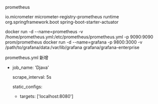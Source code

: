 prometheus

<dependency>
    <groupId>io.micrometer</groupId>
    <artifactId>micrometer-registry-prometheus</artifactId>
    <scope>runtime</scope>
</dependency>

<dependency>
    <groupId>org.springframework.boot</groupId>
    <artifactId>spring-boot-starter-actuator</artifactId>
</dependency>

docker run -d   --name=prometheus  -v /home/prometheus.yml:/etc/prometheus/prometheus.yml   -p 9090:9090 prom/prometheus
docker run -d   --name=grafana -p 9800:3000  -v /path/to/grafana/data:/var/lib/grafana grafana/grafana-enterprise


prometheus.yml 新增
- job_name: 'Djava'

  scrape_interval: 5s

  static_configs:
    - targets: ['localhost:8080']

